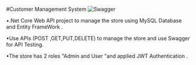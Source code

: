 #Customer Management System
![Swagger](https://github.com/user-attachments/assets/4896d063-855e-4a53-b39f-9e09c4687956)

•.Net Core Web  API project to manage the store using MySQL Database and Entity FrameWork . 

•Use APIs (POST ,GET,PUT,DELETE) to manage the store and use Swagger for API Testing. 

•The store has 2 roles "Admin and User "and applied  JWT Authentication .
